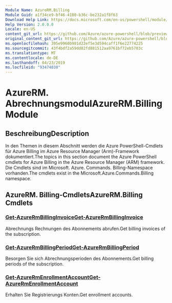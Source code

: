 ```yaml
---
Module Name: AzureRM.Billing
Module Guid: a1f34ce9-bf46-4180-b36c-be232a1f8f63
Download Help Link: https://docs.microsoft.com/en-us/powershell/module/azurerm.billing
Help Version: 2.0.0.0
Locale: en-US
content_git_url: https://github.com/Azure/azure-powershell/blob/preview/src/ResourceManager/Billing/Commands.Billing/help/AzureRM.Billing.md
original_content_git_url: https://github.com/Azure/azure-powershell/blob/preview/src/ResourceManager/Billing/Commands.Billing/help/AzureRM.Billing.md
ms.openlocfilehash: 395e9960b981d22ef5e3d594caff1f6e22774225
ms.sourcegitcommit: 43f4bdf2a59dd82fd881512aa9761bf72eb5703c
ms.translationtype: MT
ms.contentlocale: de-DE
ms.lasthandoff: 04/23/2019
ms.locfileid: "93474038"
---
```

# <span data-ttu-id="c612a-101">AzureRM. Abrechnungsmodul</span><span class="sxs-lookup"><span data-stu-id="c612a-101">AzureRM.Billing Module</span></span>
## <span data-ttu-id="c612a-102">Beschreibung</span><span class="sxs-lookup"><span data-stu-id="c612a-102">Description</span></span>
<span data-ttu-id="c612a-103">In den Themen in diesem Abschnitt werden die Azure PowerShell-Cmdlets für Azure Billing im Azure Resource Manager (Arm)-Framework dokumentiert.</span><span class="sxs-lookup"><span data-stu-id="c612a-103">The topics in this section document the Azure PowerShell cmdlets for Azure Billing in the Azure Resource Manager (ARM) framework.</span></span> <span data-ttu-id="c612a-104">Die Cmdlets sind im Microsoft. Azure. Commands. Billing-Namespace vorhanden.</span><span class="sxs-lookup"><span data-stu-id="c612a-104">The cmdlets exist in the Microsoft.Azure.Commands.Billing namespace.</span></span>

## <span data-ttu-id="c612a-105">AzureRM. Billing-Cmdlets</span><span class="sxs-lookup"><span data-stu-id="c612a-105">AzureRM.Billing Cmdlets</span></span>
### [<span data-ttu-id="c612a-106">Get-AzureRmBillingInvoice</span><span class="sxs-lookup"><span data-stu-id="c612a-106">Get-AzureRmBillingInvoice</span></span>](Get-AzureRmBillingInvoice.md)
<span data-ttu-id="c612a-107">Abrechnungs Rechnungen des Abonnements abrufen.</span><span class="sxs-lookup"><span data-stu-id="c612a-107">Get billing invoices of the subscription.</span></span>

### [<span data-ttu-id="c612a-108">Get-AzureRmBillingPeriod</span><span class="sxs-lookup"><span data-stu-id="c612a-108">Get-AzureRmBillingPeriod</span></span>](Get-AzureRmBillingPeriod.md)
<span data-ttu-id="c612a-109">Besorgen Sie sich Abrechnungsperioden des Abonnements.</span><span class="sxs-lookup"><span data-stu-id="c612a-109">Get billing periods of the subscription.</span></span>

### [<span data-ttu-id="c612a-110">Get-AzureRmEnrollmentAccount</span><span class="sxs-lookup"><span data-stu-id="c612a-110">Get-AzureRmEnrollmentAccount</span></span>](Get-AzureRmEnrollmentAccount.md)
<span data-ttu-id="c612a-111">Erhalten Sie Registrierungs Konten.</span><span class="sxs-lookup"><span data-stu-id="c612a-111">Get enrollment accounts.</span></span>

